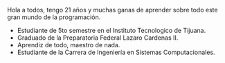 

Hola a todos, tengo 21 años y muchas ganas de aprender sobre todo este gran mundo de la programación.  

- Estudiante de 5to semestre en el Instituto Tecnologico de Tijuana. 
- Graduado de la Preparatoria Federal Lazaro Cardenas II.
- Aprendiz de todo, maestro de nada. 
- Estudiante de la Carrera de Ingeniería en Sistemas Computacionales. 


